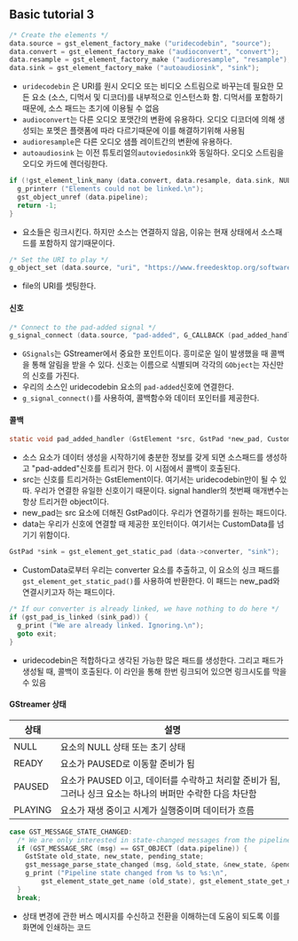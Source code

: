 ## Basic tutorial 3



```c
/* Create the elements */
data.source = gst_element_factory_make ("uridecodebin", "source");
data.convert = gst_element_factory_make ("audioconvert", "convert");
data.resample = gst_element_factory_make ("audioresample", "resample");
data.sink = gst_element_factory_make ("autoaudiosink", "sink");
```

- `uridecodebin` 은 URI를 원시 오디오 또는 비디오 스트림으로 바꾸는데 필요한 모든 요소 (소스, 디먹서 및 디코더)를 내부적으로 인스턴스화 함. 디먹서를 포함하기 때문에, 소스 패드는 초기에 이용될 수 없음
- `audioconvert`는 다른 오디오 포맷간의 변환에 유용하다. 오디오 디코더에 의해 생성되는 포멧은 플랫폼에 따라 다르기때문에 이를 해결하기위해 사용됨
- `audioresample`은 다른 오디오 샘플 레이트간의 변환에 유용하다.
- `autoaudiosink` 는 이전 튜토리얼의`autoviedosink`와 동일하다. 오디오 스트림을 오디오 카드에 렌더링한다.





```c
if (!gst_element_link_many (data.convert, data.resample, data.sink, NULL)) {
  g_printerr ("Elements could not be linked.\n");
  gst_object_unref (data.pipeline);
  return -1;
}
```

- 요소들은 링크시킨다. 하지만 소스는 연결하지 않음, 이유는 현재 상태에서 소스패드를 포함하지 않기때문이다. 



```c
/* Set the URI to play */
g_object_set (data.source, "uri", "https://www.freedesktop.org/software/gstreamer-sdk/data/media/sintel_trailer-480p.webm", NULL);
```

- file의 URI를 셋팅한다.



#### 신호

```c
/* Connect to the pad-added signal */
g_signal_connect (data.source, "pad-added", G_CALLBACK (pad_added_handler), &data);
```

- `GSignals`는 GStreamer에서 중요한 포인트이다. 흥미로운 일이 발생했을 때 콜백을 통해 알림을 받을 수 있다. 신호는 이름으로 식별되며 각각의 `GObject`는 자신만의 신호를 가진다.
- 우리의 소스인 uridecodebin 요소의 `pad-added`신호에 연결한다. 
- `g_signal_connect()`를 사용하여, 콜백함수와 데이터 포인터를 제공한다.





#### 콜백

```c
static void pad_added_handler (GstElement *src, GstPad *new_pad, CustomData *data) {
```

- 소스 요소가 데이터 생성을 시작하기에 충분한 정보를 갖게 되면 소스패드를 생성하고 "pad-added"신호를 트리거 한다. 이 시점에서 콜백이 호출된다.
- src는 신호를 트리거하는 GstElement이다. 여기서는 uridecodebin만이 될 수 있따. 우리가 연결한 유일한 신호이기 때문이다. signal handler의 첫번째 매개변수는 항상 트리거한 object이다.
- new_pad는 src 요소에 더해진 GstPad이다. 우리가 연결하기를 원하는 패드이다.
- data는 우리가 신호에 연결할 때 제공한 포인터이다. 여기서는 CustomData를 넘기기 위함이다.



```c
GstPad *sink = gst_element_get_static_pad (data->converter, "sink");
```

- CustomData로부터 우리는 converter 요소를 추출하고, 이 요소의 싱크 패드를 `gst_element_get_static_pad()`를 사용하여 반환한다. 이 패드는 new_pad와 연결시키고자 하는 패드이다.





```c
/* If our converter is already linked, we have nothing to do here */
if (gst_pad_is_linked (sink_pad)) {
  g_print ("We are already linked. Ignoring.\n");
  goto exit;
}
```

- uridecodebin은 적합하다고 생각된 가능한 많은 패드를 생성한다. 그리고 패드가 생성될 때, 콜백이 호출된다. 이 라인을 통해 한번 링크되어 있으면 링크시도를 막을수 있음



#### GStreamer 상태

| 상태    | 설명                                                         |
| ------- | ------------------------------------------------------------ |
| NULL    | 요소의 NULL 상태 또는 초기 상태                              |
| READY   | 요소가 PAUSED로 이동할 준비가 됨                             |
| PAUSED  | 요소가 PAUSED 이고, 데이터를 수락하고 처리할 준비가 됨, 그러나 싱크 요소는 하나의 버퍼만 수락한 다음 차단함 |
| PLAYING | 요소가 재생 중이고 시계가 실행중이며 데이터가 흐름           |



```c
case GST_MESSAGE_STATE_CHANGED:
  /* We are only interested in state-changed messages from the pipeline */
  if (GST_MESSAGE_SRC (msg) == GST_OBJECT (data.pipeline)) {
    GstState old_state, new_state, pending_state;
    gst_message_parse_state_changed (msg, &old_state, &new_state, &pending_state);
    g_print ("Pipeline state changed from %s to %s:\n",
        gst_element_state_get_name (old_state), gst_element_state_get_name (new_state));
  }
  break;
```

- 상태 변경에 관한 버스 메시지를 수신하고 전환을 이해하는데 도움이 되도록 이를 화면에 인쇄하는 코드